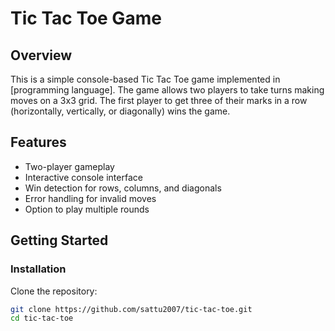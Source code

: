 # Tic Tac Toe Game

## Overview

This is a simple console-based Tic Tac Toe game implemented in [programming language]. The game allows two players to take turns making moves on a 3x3 grid. The first player to get three of their marks in a row (horizontally, vertically, or diagonally) wins the game.

## Features

- Two-player gameplay
- Interactive console interface
- Win detection for rows, columns, and diagonals
- Error handling for invalid moves
- Option to play multiple rounds

## Getting Started

### Installation

Clone the repository:

```bash
git clone https://github.com/sattu2007/tic-tac-toe.git
cd tic-tac-toe

